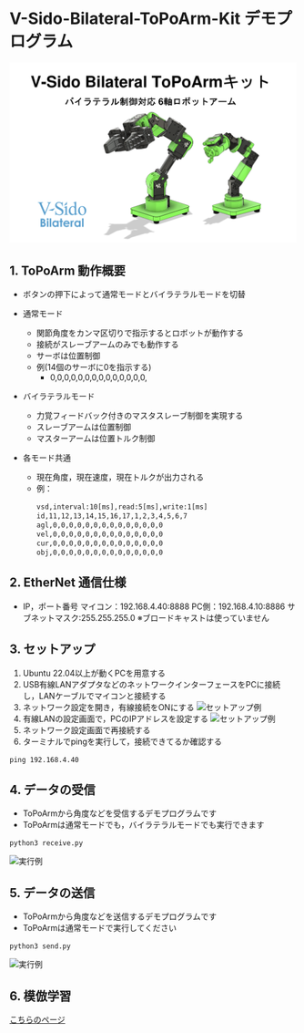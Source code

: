 # V-Sido-Bilateral-ToPoArm-Kit デモプログラム

![FuzzRoBo_V-Sido_Bilateral_ToPoArm_Kit](./img/FuzzRoBo_V-Sido_Bilateral_ToPoArm_Kit.png)

## 1. ToPoArm 動作概要

- ボタンの押下によって通常モードとバイラテラルモードを切替

- 通常モード
    - 関節角度をカンマ区切りで指示するとロボットが動作する
    - 接続がスレーブアームのみでも動作する
    - サーボは位置制御
    - 例(14個のサーボに0を指示する)
        - 0,0,0,0,0,0,0,0,0,0,0,0,0,0,
- バイラテラルモード
    - 力覚フィードバック付きのマスタスレーブ制御を実現する
    - スレーブアームは位置制御
    - マスターアームは位置トルク制御

- 各モード共通
    - 現在角度，現在速度，現在トルクが出力される
    - 例：
        ```
        vsd,interval:10[ms],read:5[ms],write:1[ms]
        id,11,12,13,14,15,16,17,1,2,3,4,5,6,7
        agl,0,0,0,0,0,0,0,0,0,0,0,0,0,0
        vel,0,0,0,0,0,0,0,0,0,0,0,0,0,0
        cur,0,0,0,0,0,0,0,0,0,0,0,0,0,0
        obj,0,0,0,0,0,0,0,0,0,0,0,0,0,0
        ```

## 2. EtherNet 通信仕様
- IP，ポート番号
    マイコン：192.168.4.40:8888
    PC側：192.168.4.10:8886
    サブネットマスク:255.255.255.0
    ※ブロードキャストは使っていません 

## 3. セットアップ

1. Ubuntu 22.04以上が動くPCを用意する
2. USB有線LANアダプタなどのネットワークインターフェースをPCに接続し，LANケーブルでマイコンと接続する
3. ネットワーク設定を開き，有線接続をONにする
![セットアップ例](img/lan.png)
4. 有線LANの設定画面で，PCのIPアドレスを設定する
![セットアップ例](img/ipv4.png)
5. ネットワーク設定画面で再接続する
6. ターミナルでpingを実行して，接続できてるか確認する
```
ping 192.168.4.40
```

## 4. データの受信

- ToPoArmから角度などを受信するデモプログラムです
- ToPoArmは通常モードでも，バイラテラルモードでも実行できます

```
python3 receive.py
```

![実行例](img/receive.png)

## 5. データの送信

- ToPoArmから角度などを送信するデモプログラムです
- ToPoArmは通常モードで実行してください

```
python3 send.py
```

![実行例](img/send.png)

## 6. 模倣学習

[こちらのページ](./lerobot/README.md)